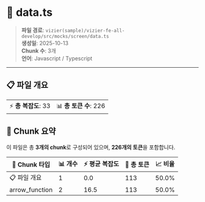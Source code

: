 # 📄 data.ts

> **파일 경로**: `vizier(sample)/vizier-fe-all-develop/src/mocks/screen/data.ts`  
> **생성일**: 2025-10-13  
> **Chunk 수**: 3개  
> **언어**: Javascript / Typescript
---


## 📋 파일 개요

| | |
|--|--|
| ⚡ **총 복잡도**: 33 | 📊 **총 토큰 수**: 226 |






## 🧩 Chunk 요약

이 파일은 총 **3개의 chunk**로 구성되어 있으며, **226개의 토큰**을 포함합니다.

| 🧩 Chunk 타입 | 📊 개수 | ⚡ 평균 복잡도 | 📝 총 토큰 | 📈 비율 |
|---------------|--------|-------------|----------|--------|
| 📋 파일 개요 | 1 | 0.0 | 113 | 50.0% |
| arrow_function | 2 | 16.5 | 113 | 50.0% |


